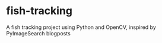 # fish-tracking
A fish tracking project using Python and OpenCV, inspired by PyImageSearch blogposts

